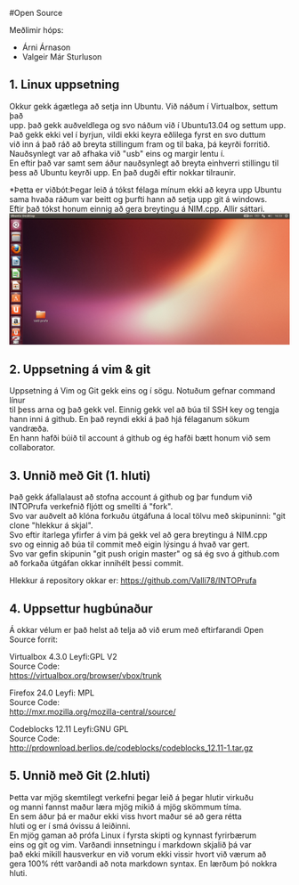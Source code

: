 #Open Source

Meðlimir hóps:
+ Árni Árnason  
+ Valgeir Már Sturluson

## 1. Linux uppsetning
Okkur gekk ágætlega að setja inn Ubuntu.  Við náðum í Virtualbox, settum það     
upp. það gekk auðveldlega og svo náðum við í Ubuntu13.04 og settum upp.    
Það gekk ekki vel í byrjun, vildi ekki keyra eðlilega fyrst en svo duttum    
við inn á það ráð að breyta stillingum fram og til baka, þá keyrði forritið.     
Nauðsynlegt var að afhaka við "usb" eins og margir lentu í.     
En eftir það var samt sem áður nauðsynlegt að breyta einhverri stillingu til    
þess að Ubuntu keyrði upp. En það dugði eftir nokkar tilraunir.      
 
*Þetta er viðbót:Þegar leið á tókst félaga mínum ekki að keyra upp Ubuntu 
sama hvaða ráðum var beitt og þurfti hann að setja upp git  á windows.   
Eftir það tókst honum einnig að gera breytingu á NIM.cpp.  Allir sáttari.
![Alt text](Screen.png)

## 2. Uppsetning á vim & git
Uppsetning á Vim og Git gekk eins og í sögu. Notuðum gefnar command línur       
til þess arna og það gekk vel. Einnig gekk vel að búa til SSH key og tengja    
hann inni á github.  En það reyndi ekki á það hjá félaganum sökum vandræða.      
En hann hafði búið til account á github og ég hafði bætt honum við sem     
collaborator.     

## 3. Unnið með Git (1. hluti)
Það gekk áfallalaust að stofna account á github og þar fundum við INTOPrufa 
verkefnið fljótt og smellti á "fork".     
Svo var auðvelt að klóna forkuðu útgáfuna á local tölvu með skipuninni: 
"git clone "hlekkur á skjal".   
Svo eftir ítarlega yfirfer á vim þá gekk vel að gera breytingu á NIM.cpp   
svo og einnig að búa til commit með eigin lýsingu á hvað var gert.   
Svo var gefin skipunin "git push origin master" og sá ég svo á 
github.com að forkaða útgáfan okkar innihélt þessi commit.
 
Hlekkur á repository okkar er: https://github.com/Valli78/INTOPrufa

## 4. Uppsettur hugbúnaður

Á okkar vélum er það helst að telja að við erum með eftirfarandi 
Open Source forrit:

Virtualbox 4.3.0 
Leyfi:GPL V2   
Source Code:    
https://virtualbox.org/browser/vbox/trunk

Firefox 24.0
Leyfi: MPL   
Source Code:   
http://mxr.mozilla.org/mozilla-central/source/     

Codeblocks 12.11
Leyfi:GNU GPL   
Source Code:    
http://prdownload.berlios.de/codeblocks/codeblocks_12.11-1.tar.gz  

## 5. Unnið með Git (2.hluti)  
Þetta var mjög skemtilegt verkefni þegar leið á þegar hlutir virkuðu   
og manni fannst maður læra mjög mikið á mjög skömmum tíma.    
En sem áður þá er maður ekki viss hvort maður sé að gera rétta   
hluti og er í smá óvissu á leiðinni.     
En mjög gaman að prófa Linux í fyrsta skipti og kynnast fyrirbærum   
eins og git og vim. Varðandi innsetningu í markdown skjalið þá var    
það ekki mikill hausverkur en við vorum ekki vissir hvort við værum að   
gera 100% rétt varðandi að nota markdown syntax.  En lærðum þó nokkra   
hluti.
